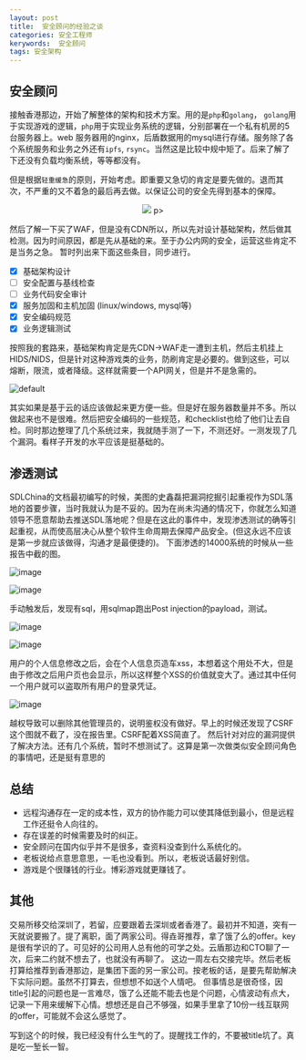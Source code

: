 ```yaml
---
layout: post
title:  安全顾问的经验之谈
categories: 安全工程师
kerywords:  安全顾问
tags: 安全架构
---
```


## 安全顾问

接触香港那边，开始了解整体的架构和技术方案。用的是`php`和`golang`， `golang`用于实现游戏的逻辑，`php`用于实现业务系统的逻辑，分别部署在一个私有机房的5台服务器上。web 服务器用的nginx，后盾数据用的mysql进行存储。服务除了各个系统服务和业务之外还有`ipfs`, `rsync`。当然这是比较中规中矩了。后来了解了下还没有负载均衡系统，等等都没有。

但是根据`轻重缓急`的原则，开始考虑。即重要又急切的肯定是要先做的。退而其次，不严重的又不着急的最后再去做。以保证公司的安全先得到基本的保障。

<p align="center">
<img src="https://user-images.githubusercontent.com/12653147/46213961-87618680-c36c-11e8-8886-d3ddfe0dc447.png" />
p>

然后了解一下买了WAF，但是没有CDN所以，所以先对设计基础架构，然后做其检测。因为时间原因，都是先从基础的来。至于办公内网的安全，运营这些肯定不是当务之急。 暂时列出来下面这些条目，同步进行。

- [x] 基础架构设计
- [ ] 安全配置与基线检查
- [ ] 业务代码安全审计
- [x] 服务加固和主机加固 (linux/windows, mysql等)
- [x] 安全编码规范
- [x] 业务逻辑测试

按照我的套路来，基础架构肯定是先CDN->WAF走一遭到主机，然后主机挂上HIDS/NIDS，但是针对这种游戏类的业务，防刷肯定是必要的。做到这些，可以熔断，限流，或者降级。这样就需要一个API网关，但是并不是急需的。

![default](https://user-images.githubusercontent.com/12653147/46216566-761b7880-c372-11e8-880f-e9a9b74c55db.png)

其实如果是基于云的话应该做起来更方便一些。但是好在服务器数量并不多。所以做起来也不是很难。然后把安全编码的一些规范，和checklist也给了他们让去自检。同时那边整理了几个系统过来，我就随手测了一下，不测还好。一测发现了几个漏洞。看样子开发的水平应该是挺基础的。

## 渗透测试

SDLChina的文档最初编写的时候，美图的史鑫磊把漏洞挖掘引起重视作为SDL落地的首要步骤，当时我就认为是不妥的。因为在尚未沟通的情况下，你就怎么知道领导不愿意帮助去推送SDL落地呢？但是在这此的事件中，发现渗透测试的确等引起重视，从而使高层决心从整个软件生命周期去保障产品安全。(但这永远不应该是第一步就应该做得，沟通才是最便捷的)。 下面渗透的14000系统的时候从一些报告中截的图。

![image](https://user-images.githubusercontent.com/12653147/46217708-52a5fd00-c375-11e8-83f8-4f8aa436e651.png)

![image](https://user-images.githubusercontent.com/12653147/46216800-f5a94780-c372-11e8-9f08-ce1171272719.png)

手动触发后，发现有sql，用sqlmap跑出Post injection的payload，测试。

![image](https://user-images.githubusercontent.com/12653147/46217048-7bc58e00-c373-11e8-9634-d0f027a87711.png)

![image](https://user-images.githubusercontent.com/12653147/46217083-96980280-c373-11e8-8de8-e86af04f7ee3.png)

用户的个人信息修改之后，会在个人信息页造车xss，本想着这个用处不大，但是由于修改之后用户页也会显示，所以这样整个XSS的价值就变大了。通过其中任何一个用户就可以盗取所有用户的登录凭证。

![image](https://user-images.githubusercontent.com/12653147/46217192-ed9dd780-c373-11e8-9d84-704bfe1f756a.png)

越权导致可以删除其他管理员的，说明鉴权没有做好。早上的时候还发现了CSRF这个图就不截了，没在报告里。CSRF配着XSS简直了。
然后针对对应的漏洞提供了解决方法。还有几个系统，暂时不想测试了。这算是第一次做类似安全顾问角色的事情吧，还是挺有意思的

## 总结

* 远程沟通存在一定的成本性，双方的协作能力可以使其降低到最小，但是远程工作还挺令人向往的。
* 存在误差的时候需要及时的纠正。
* 安全顾问在国内似乎并不是很多，查资料没查到什么系统化的。
* 老板说给点意思意思，一毛也没看到。所以，老板说话最好别信。
* 游戏是个很赚钱的行业。博彩游戏就更赚钱了。

## 其他

交易所移交给深圳了，若留，应要跟着去深圳或者香港了。最初并不知道，突有一天就说要搬了。提了离职，面了两家公司。得垚哥推荐，拿了饿了么的offer。key是很有学识的了。可见好的公司用人总有他的可学之处。云盾那边和CTO聊了一次，后来二约就不想去了，也就没有再聊了。
这边一周左右交接完毕。然后老板打算给推荐到香港那边，是集团下面的另一家公司。按老板的话，是要先帮助解决下实际问题。虽然不打算去，但想想不如送个人情吧。 
但事情总是很奇怪，因title引起的问题也是一言难尽，饿了么还能不能去也是个问题，心情波动有点大，记录一下用来缓解下心情。想想还是自己不够强，如果手里拿了10份一线互联网的offer，可能就不会这么感觉了。

写到这个的时候，我已经没有什么生气的了。提醒找工作的，不要被title坑了。真是吃一堑长一智。